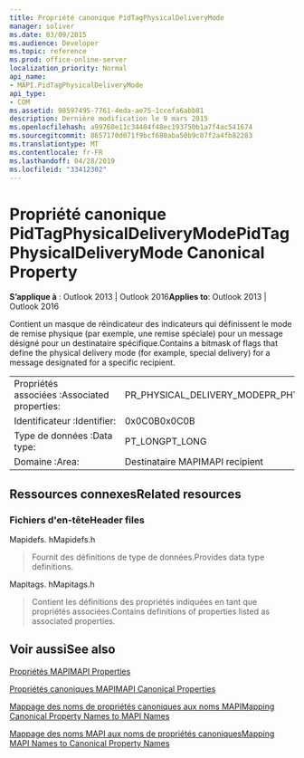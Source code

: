 ```yaml
---
title: Propriété canonique PidTagPhysicalDeliveryMode
manager: soliver
ms.date: 03/09/2015
ms.audience: Developer
ms.topic: reference
ms.prod: office-online-server
localization_priority: Normal
api_name:
- MAPI.PidTagPhysicalDeliveryMode
api_type:
- COM
ms.assetid: 98597495-7761-4eda-ae75-1ccefa6abb81
description: Dernière modification le 9 mars 2015
ms.openlocfilehash: a99760e11c34404f48ec193750b1a7f4ac541674
ms.sourcegitcommit: 8657170d071f9bcf680aba50b9c07f2a4fb82283
ms.translationtype: MT
ms.contentlocale: fr-FR
ms.lasthandoff: 04/28/2019
ms.locfileid: "33412302"
---
```

# <a name="pidtagphysicaldeliverymode-canonical-property"></a><span data-ttu-id="842ad-103">Propriété canonique PidTagPhysicalDeliveryMode</span><span class="sxs-lookup"><span data-stu-id="842ad-103">PidTagPhysicalDeliveryMode Canonical Property</span></span>

  
  
<span data-ttu-id="842ad-104">**S’applique à** : Outlook 2013 | Outlook 2016</span><span class="sxs-lookup"><span data-stu-id="842ad-104">**Applies to**: Outlook 2013 | Outlook 2016</span></span> 
  
<span data-ttu-id="842ad-105">Contient un masque de réindicateur des indicateurs qui définissent le mode de remise physique (par exemple, une remise spéciale) pour un message désigné pour un destinataire spécifique.</span><span class="sxs-lookup"><span data-stu-id="842ad-105">Contains a bitmask of flags that define the physical delivery mode (for example, special delivery) for a message designated for a specific recipient.</span></span>
  
|||
|:-----|:-----|
|<span data-ttu-id="842ad-106">Propriétés associées :</span><span class="sxs-lookup"><span data-stu-id="842ad-106">Associated properties:</span></span>  <br/> |<span data-ttu-id="842ad-107">PR_PHYSICAL_DELIVERY_MODE</span><span class="sxs-lookup"><span data-stu-id="842ad-107">PR_PHYSICAL_DELIVERY_MODE</span></span>  <br/> |
|<span data-ttu-id="842ad-108">Identificateur :</span><span class="sxs-lookup"><span data-stu-id="842ad-108">Identifier:</span></span>  <br/> |<span data-ttu-id="842ad-109">0x0C0B</span><span class="sxs-lookup"><span data-stu-id="842ad-109">0x0C0B</span></span>  <br/> |
|<span data-ttu-id="842ad-110">Type de données :</span><span class="sxs-lookup"><span data-stu-id="842ad-110">Data type:</span></span>  <br/> |<span data-ttu-id="842ad-111">PT_LONG</span><span class="sxs-lookup"><span data-stu-id="842ad-111">PT_LONG</span></span>  <br/> |
|<span data-ttu-id="842ad-112">Domaine :</span><span class="sxs-lookup"><span data-stu-id="842ad-112">Area:</span></span>  <br/> |<span data-ttu-id="842ad-113">Destinataire MAPI</span><span class="sxs-lookup"><span data-stu-id="842ad-113">MAPI recipient</span></span>  <br/> |
   
## <a name="related-resources"></a><span data-ttu-id="842ad-114">Ressources connexes</span><span class="sxs-lookup"><span data-stu-id="842ad-114">Related resources</span></span>

### <a name="header-files"></a><span data-ttu-id="842ad-115">Fichiers d'en-tête</span><span class="sxs-lookup"><span data-stu-id="842ad-115">Header files</span></span>

<span data-ttu-id="842ad-116">Mapidefs. h</span><span class="sxs-lookup"><span data-stu-id="842ad-116">Mapidefs.h</span></span>
  
> <span data-ttu-id="842ad-117">Fournit des définitions de type de données.</span><span class="sxs-lookup"><span data-stu-id="842ad-117">Provides data type definitions.</span></span>
    
<span data-ttu-id="842ad-118">Mapitags. h</span><span class="sxs-lookup"><span data-stu-id="842ad-118">Mapitags.h</span></span>
  
> <span data-ttu-id="842ad-119">Contient les définitions des propriétés indiquées en tant que propriétés associées.</span><span class="sxs-lookup"><span data-stu-id="842ad-119">Contains definitions of properties listed as associated properties.</span></span>
    
## <a name="see-also"></a><span data-ttu-id="842ad-120">Voir aussi</span><span class="sxs-lookup"><span data-stu-id="842ad-120">See also</span></span>



[<span data-ttu-id="842ad-121">Propriétés MAPI</span><span class="sxs-lookup"><span data-stu-id="842ad-121">MAPI Properties</span></span>](mapi-properties.md)
  
[<span data-ttu-id="842ad-122">Propriétés canoniques MAPI</span><span class="sxs-lookup"><span data-stu-id="842ad-122">MAPI Canonical Properties</span></span>](mapi-canonical-properties.md)
  
[<span data-ttu-id="842ad-123">Mappage des noms de propriétés canoniques aux noms MAPI</span><span class="sxs-lookup"><span data-stu-id="842ad-123">Mapping Canonical Property Names to MAPI Names</span></span>](mapping-canonical-property-names-to-mapi-names.md)
  
[<span data-ttu-id="842ad-124">Mappage des noms MAPI aux noms de propriétés canoniques</span><span class="sxs-lookup"><span data-stu-id="842ad-124">Mapping MAPI Names to Canonical Property Names</span></span>](mapping-mapi-names-to-canonical-property-names.md)

